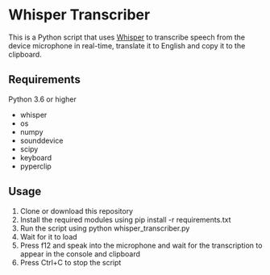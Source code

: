 # Whisper Transcriber
This is a Python script that uses [Whisper](https://github.com/openai/whisper) to transcribe speech from the device microphone in real-time, translate it to English and copy it to the clipboard.

## Requirements
Python 3.6 or higher
* whisper
* os
* numpy
* sounddevice
* scipy
* keyboard
* pyperclip

## Usage
1. Clone or download this repository
2. Install the required modules using pip install -r requirements.txt
3. Run the script using python whisper_transcriber.py
4. Wait for it to load
5. Press f12 and speak into the microphone and wait for the transcription to appear in the console and clipboard
6. Press Ctrl+C to stop the script
